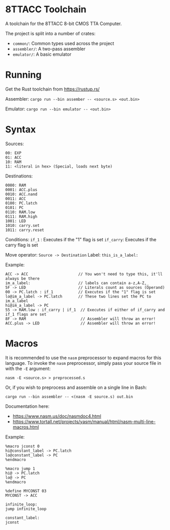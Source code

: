 # 8TTACC Toolchain
A toolchain for the 8TTACC 8-bit CMOS TTA Computer.

The project is split into a number of crates:
* `common/`: Common types used across the project
* `assembler/`: A two-pass assembler
* `emulator/`: A basic emulator

# Running
Get the Rust toolchain from https://rustup.rs/

Assembler: `cargo run --bin assember -- <source.s> <out.bin>`

Emulator: `cargo run --bin emulator -- <out.bin>`

# Syntax
Sources:
```
00: EXP
01: ACC
10: RAM
11: <literal in hex> (Special, loads next byte)
```

Destinations:
```
0000: RAM
0001: ACC.plus
0010: ACC.nand
0011: ACC
0100: PC.latch
0101: PC
0110: RAM.low
0111: RAM.high
1001: LED
1010: carry.set
1011: carry.reset
```

Conditions:
`if_1` : Executes if the "1" flag is set
`if_carry`: Executes if the carry flag is set

Move operator: `Source -> Destination`
Label: `this_is_a_label:`

Example:
```
ACC -> ACC                      // You won't need to type this, it'll always be there
im_a_label:                     // labels can contain a-z,A-Z,_
5F -> LED                       // Literals count as sources (Operand)
00 -> PC.latch : if_1           // Executes if the "1" flag is set
lo@im_a_label -> PC.latch       // These two lines set the PC to im_a_label
hi@im_a_label -> PC       
55 -> RAM.low : if_carry | if_1  // Executes if either of if_carry and if_1 flags are set
8F -> RAM                        // Assembler will throw an error!
ACC.plus -> LED                  // Assembler will throw an error!
```

# Macros
It is recommended to use the `nasm` preprocessor to expand macros for this language. To invoke the `nasm` preprocessor, simply pass your source file in with the `-E` argument:

`nasm -E <source.s> > preprocessed.s`

Or, if you wish to preprocess and assemble on a single line in Bash:

`cargo run --bin assembler -- <(nasm -E source.s) out.bin`

Documentation here:
* https://www.nasm.us/doc/nasmdoc4.html
* https://www.tortall.net/projects/yasm/manual/html/nasm-multi-line-macros.html

Example:
```
%macro jconst 0
hi@constant_label -> PC.latch
lo@constant_label -> PC
%endmacro

%macro jump 1
hi@ -> PC.latch
lo@ -> PC
%endmacro

%define MYCONST 03
MYCONST -> ACC

infinite_loop:
jump infinite_loop

constant_label:
jconst
```
